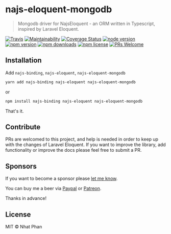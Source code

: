 # najs-eloquent-mongodb

> Mongodb driver for NajsEloquent - an ORM written in Typescript, inspired by Laravel Eloquent.

[![Travis](https://img.shields.io/travis/najs-framework/najs-eloquent-mongodb/master.svg?style=flat-square)](https://travis-ci.org/najs-framework/najs-eloquent-mongodb/builds)
[![Maintainability](https://api.codeclimate.com/v1/badges/d6d0dcf69f8baadbdcb9/maintainability)](https://codeclimate.com/github/najs-framework/najs-eloquent-mongodb/maintainability)
[![Coverage Status](https://img.shields.io/coveralls/najs-framework/najs-eloquent-mongodb/master.svg?style=flat-square)](https://coveralls.io/r/najs-framework/najs-eloquent-mongodb?branch=master)
[![node version](https://img.shields.io/node/v/najs-eloquent-mongodb.svg?style=flat-square)](https://nodejs.org/en/download/)
[![npm version](https://img.shields.io/npm/v/najs-eloquent-mongodb.svg?style=flat-square)](http://badge.fury.io/js/najs-eloquent-mongodb)
[![npm downloads](https://img.shields.io/npm/dm/najs-eloquent-mongodb.svg?style=flat-square)](http://badge.fury.io/js/najs-eloquent-mongodb)
[![npm license](https://img.shields.io/npm/l/najs-eloquent-mongodb.svg?style=flat-square)](http://badge.fury.io/js/najs-eloquent-mongodb)
[![PRs Welcome](https://img.shields.io/badge/PRs-welcome-brightgreen.svg?style=flat-square)](http://makeapullrequest.com)

## Installation

Add `najs-binding`, `najs-eloquent`, `najs-eloquent-mongodb`

```bash
yarn add najs-binding najs-eloquent najs-eloquent-mongodb
```

or

```bash
npm install najs-binding najs-eloquent najs-eloquent-mongodb
```

That's it.

## Contribute

PRs are welcomed to this project, and help is needed in order to keep up with the changes of Laravel Eloquent. If you want to improve the library, add functionality or improve the docs please feel free to submit a PR.

## Sponsors

If you want to become a sponsor please [let me know](mailto:nhat@ntworld.net).

You can buy me a beer via [Paypal](https://paypal.me/beerfornhat) or [Patreon](https://patreon.com/nhat).

Thanks in advance!

## License

MIT © Nhat Phan
